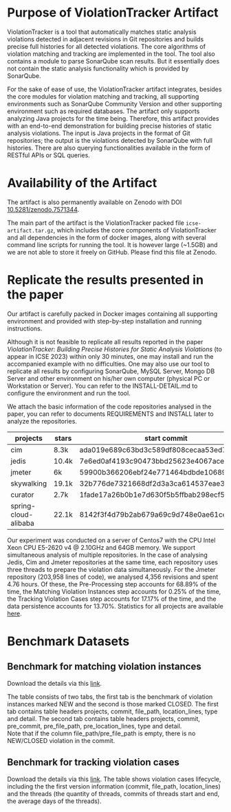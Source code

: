 # Purpose of ViolationTracker Artifact
ViolationTracker is a tool that automatically matches static analysis violations detected in adjacent revisions in Git repositories and builds precise full histories for all detected violations. The core algorithms of violation matching and tracking are implemented in the tool. The tool also contains a module to parse SonarQube scan results. But it essentially does not contain the static analysis functionality which is provided by SonarQube.

For the sake of ease of use, the ViolationTracker artifact integrates, besides the core modules for violation matching and tracking, all supporting environments such as SonarQube Community Version and other supporting environment such as required databases. The artifact only supports analyzing Java projects for the time being.
Therefore, this artifact provides with an end-to-end demonstration for building precise histories of static analysis violations. The input is Java projects in the format of Git repositories; the output is the violations detected by SonarQube with full histories. There are also querying functionalities available in the form of RESTful APIs or SQL queries. 

# Availability of the Artifact
The artifact is also permanently available on Zenodo with DOI [10.5281/zenodo.7571344](https://doi.org/10.5281/zenodo.7571344).

The main part of the artifact is the ViolationTracker packed file `icse-artifact.tar.gz`, which includes the core components of ViolationTracker and all dependencies in the form of docker images, along with several command line scripts for running the tool. It is however large (~1.5GB) and we are not able to store it freely on GitHub. Please find this file at Zenodo. 

# Replicate the results presented in the paper
Our artifact is carefully packed in Docker images containing all supporting environment and provided with step-by-step installation and running instructions. 

Although it is not feasible to replicate all results reported in the paper *ViolationTracker: Building Precise Histories for Static Analysis Violations* (to appear in ICSE 2023) within only 30 minutes, one may install and run the accompanied example with no difficulties. One may also use our tool to replicate all results by configuring SonarQube, MySQL Server, Mongo DB Server and other environment on his/her own computer (physical PC or Workstation or Server). You can refer to the INSTALL-DETAIL.md to configure the environment and run the tool. 

We attach the basic information of the code repositories analysed  in the paper, you can refer to documents REQUIREMENTS and INSTALL later to analyze the repositories.

|	projects	|	stars	|	start commit	|	address	|	branch	|	end commit	|
|-----------	|	-----------	|	-----------	|	-----------|	-----------	| -----------		|
|	cim	|	8.3k	|	ada019e689c63bd3c589df808cecaa53ed7ee3dd	|	https://github.com/crossoverJie/cim	|	master	|	6cff5a3feec06dc512112b5bcd85fae78f4fa505	|
|	jedis	|	10.4k	|	7e6ed0af4193c90473bbd25623e4067acea4115d	|	https://github.com/redis/jedis	|	master	|	31513d401aed1d2227e9388f178c3eaa39524832	|
|	jmeter	|	6k	|	59900b366206ebf24e771464bdbde1068930393a	|	https://github.com/apache/jmeter	|	master	|	5f0d39a2d6787840987e6c0ee9fdd2e7abc6db33	|
|	skywalking	|	19.1k	|	32b776de7321668df2d3a3ca614537eae33c40ad	|	https://github.com/apache/skywalking	|	master	|	1e117cf7191a3075fa160d72e6b6290339fbc714	|
|	curator	|	2.7k	|	1fade17a26b0b1e7d630f5b5ffbab298ecf5f1d6	|	https://github.com/apache/curator	|	master	|	5ca31e3520189fac3c0447e3083a76756a535723	|
|	spring-cloud-alibaba	|	22.1k	|	8142f3f4d79b2ab679a69c9d748e0ae61ce5934c	|	https://github.com/alibaba/spring-cloud-alibaba	|	2022.x	|	6f04a247fdc0789c9a635122e9738fd10941d45b	|


Our experiment was conducted on a server of Centos7 with the CPU Intel Xeon CPU E5-2620 v4 @ 2.10GHz and  64GB memory. We support simultaneous analysis of multiple repositories. In the case of analysing Jedis, Cim and Jmeter repositories at the same time, each repository uses three threads to prepare the violation data simultaneously. For the Jmeter repository (203,958 lines of code), we analysed 4,356 revisions and spent 4.76 hours. Of these, the Pre-Processing step accounts for 68.89\% of the time, the Matching Violation Instances step accounts for 0.25\% of the time, the Tracking Violation Cases step accounts for 17.17\% of the time, and the data persistence accounts for 13.70\%. Statistics for all projects are available [here](https://github.com/FudanSELab/violationTracker/blob/master/resources/performance.jpg).

# Benchmark Datasets
## Benchmark for matching violation instances
Download the details via this [link](https://github.com/FudanSELab/violationTracker/blob/master/resources/Benchmark%20for%20matching%20violation%20instances.xlsx). 

The table consists of two tabs, the first tab is the benchmark of violation instances marked NEW and the second is those marked CLOSED.
The first tab contains table headers projects, commit, file_path, location_lines, type and detail.
The second tab contains table headers projects, commit, pre_commit, pre_file_path, pre_location_lines, type and detail.					
Note that if the column file_path/pre_file_path is empty, there is no NEW/CLOSED violation in the commit.


## Benchmark for tracking violation cases
Download the details via this [link](https://github.com/FudanSELab/violationTracker/blob/master/resources/Benchmark%20for%20Tracking%20violation%20cases.xlsx). 
The table shows violation cases lifecycle, including the the first version information (commit, file_path, location_lines) and the threads (the quantity of threads, commits of threads start and end, the average days of the threads).
